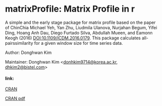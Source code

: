 # matrixProfile: Matrix Profile in r

A simple and the early stage package for matrix profile based on the paper of ChinChia Michael Yeh, Yan Zhu, Liudmila Ulanova, Nurjahan Begum, Yifei Ding, Hoang Anh Dau, Diego Furtado Silva, Abdullah Mueen, and Eamonn Keogh (2016) <DOI:10.1109/ICDM.2016.0179>. This package calculates all-pairssimilarity for a given window size for time series data.


Author:	Donghwan Kim 

Maintainer:	Donghwan Kim <donhkim9714@korea.ac.kr, dhkim2@bistel.com>


#### link:

[CRAN](https://cran.rstudio.com/web/packages/matrixProfile/index.html)

[CRAN pdf](https://cran.rstudio.com/web/packages/matrixProfile/matrixProfile.pdf)

